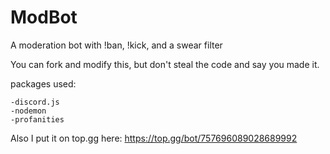 # ModBot
A moderation bot with !ban, !kick, and a swear filter


You can fork and modify this, but don't steal the code and say you made it.

packages used:

    -discord.js
    -nodemon
    -profanities

Also I put it on top.gg here: https://top.gg/bot/757696089028689992
